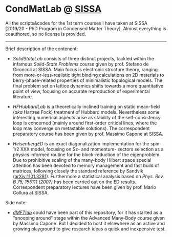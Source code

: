 # CondMatLab @ [SISSA](https://cm.sissa.it)
All the scripts&codes for the 1st term courses I have taken at SISSA [2019/20 - PhD Program in Condensed Matter Theory].
Almost everything is coauthored, so no license is provided.

------------------------------------------------------------
Brief description of the contenent:

- *SolidStateLab* consists of three distinct projects, tackled within the infamous *Solid-State Problems* course given by prof. Stefano de Gironcoli at SISSA. Main focus is electronic structure theory, ranging from more-or-less-realistic tight binding calculations on 2D materials to berry-phase-related properties of minimalistic topological models. The final problem set on lattice dynamics shifts towards a more quantitative point of view, focusing on accurate reproduction of experimental literature.

- *HFHubbardLab* is a theoretically inclined training on static mean-field (*aka* Hartree Fock) treatment of Hubbard models. Nevertheless some interesting numerical aspects arise as stability of the self-consistency loop is concerned (mainly around first-order critical lines, where the loop may converge on metastable solutions). The correspondent preparatory course has been given by prof. Massimo Capone at SISSA.

- *HeisenbergED* is an exact diagonalization implementation for the spin-1/2 XXX model, focusing on Sz- and momentum- sectors selection as a physics informed routine for the block-reduction of the eigenproblem. Due to prohibitive scaling of the many-body Hilbert space special attention has been devoted to memory management and fast build of matrices, following closely the standard reference by Sandvik ([arXiv:1101.3281](https://arxiv.org/abs/1101.3281)). Furthermore a statistical analysis based on *Phys. Rev. B 75, 155111 (2007)* has been carried out on the ED results. Correspondent preparatory lectures have been given by prof. Mario Collura at SISSA.

Side note:

- [*dMFTlab*](https://github.com/Bellomia/dMFTlab) could have been part of this repository, for it has started as a "snooping around" stage within the Advanced Many-Body course given by Massimo Capone. But I decided to host it elsewhere as an active and growing playground to give research ideas a quick and inexpensive test.

